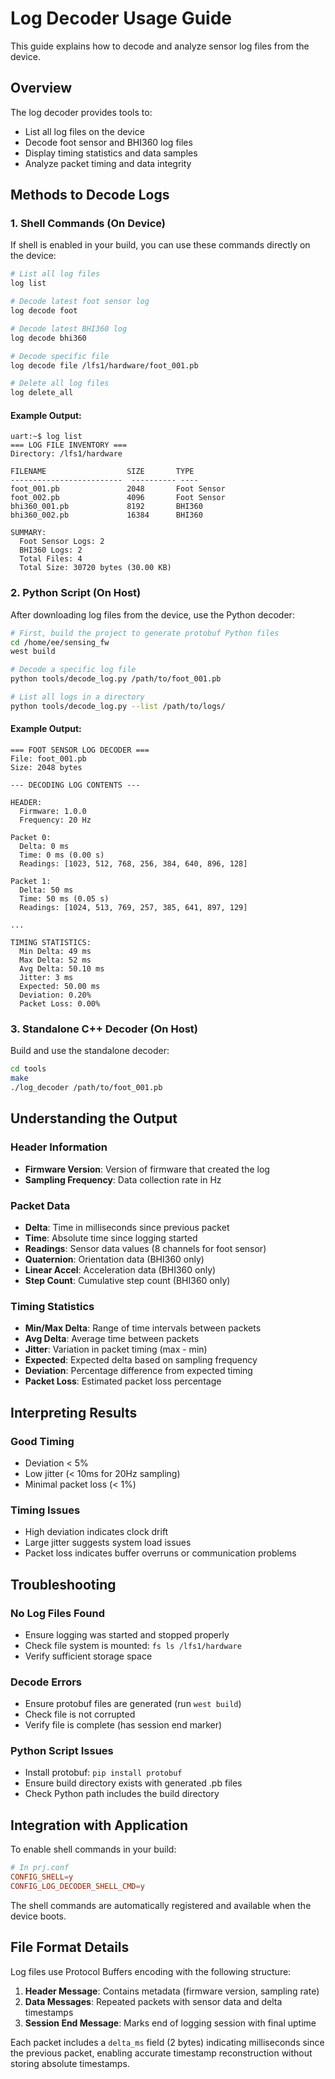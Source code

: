 # Log Decoder Usage Guide

This guide explains how to decode and analyze sensor log files from the device.

## Overview

The log decoder provides tools to:
- List all log files on the device
- Decode foot sensor and BHI360 log files
- Display timing statistics and data samples
- Analyze packet timing and data integrity

## Methods to Decode Logs

### 1. Shell Commands (On Device)

If shell is enabled in your build, you can use these commands directly on the device:

```bash
# List all log files
log list

# Decode latest foot sensor log
log decode foot

# Decode latest BHI360 log
log decode bhi360

# Decode specific file
log decode file /lfs1/hardware/foot_001.pb

# Delete all log files
log delete_all
```

#### Example Output:
```
uart:~$ log list
=== LOG FILE INVENTORY ===
Directory: /lfs1/hardware

FILENAME                  SIZE       TYPE
-------------------------  ---------- ----
foot_001.pb               2048       Foot Sensor
foot_002.pb               4096       Foot Sensor
bhi360_001.pb             8192       BHI360
bhi360_002.pb             16384      BHI360

SUMMARY:
  Foot Sensor Logs: 2
  BHI360 Logs: 2
  Total Files: 4
  Total Size: 30720 bytes (30.00 KB)
```

### 2. Python Script (On Host)

After downloading log files from the device, use the Python decoder:

```bash
# First, build the project to generate protobuf Python files
cd /home/ee/sensing_fw
west build

# Decode a specific log file
python tools/decode_log.py /path/to/foot_001.pb

# List all logs in a directory
python tools/decode_log.py --list /path/to/logs/
```

#### Example Output:
```
=== FOOT SENSOR LOG DECODER ===
File: foot_001.pb
Size: 2048 bytes

--- DECODING LOG CONTENTS ---

HEADER:
  Firmware: 1.0.0
  Frequency: 20 Hz

Packet 0:
  Delta: 0 ms
  Time: 0 ms (0.00 s)
  Readings: [1023, 512, 768, 256, 384, 640, 896, 128]

Packet 1:
  Delta: 50 ms
  Time: 50 ms (0.05 s)
  Readings: [1024, 513, 769, 257, 385, 641, 897, 129]

...

TIMING STATISTICS:
  Min Delta: 49 ms
  Max Delta: 52 ms
  Avg Delta: 50.10 ms
  Jitter: 3 ms
  Expected: 50.00 ms
  Deviation: 0.20%
  Packet Loss: 0.00%
```

### 3. Standalone C++ Decoder (On Host)

Build and use the standalone decoder:

```bash
cd tools
make
./log_decoder /path/to/foot_001.pb
```

## Understanding the Output

### Header Information
- **Firmware Version**: Version of firmware that created the log
- **Sampling Frequency**: Data collection rate in Hz

### Packet Data
- **Delta**: Time in milliseconds since previous packet
- **Time**: Absolute time since logging started
- **Readings**: Sensor data values (8 channels for foot sensor)
- **Quaternion**: Orientation data (BHI360 only)
- **Linear Accel**: Acceleration data (BHI360 only)
- **Step Count**: Cumulative step count (BHI360 only)

### Timing Statistics
- **Min/Max Delta**: Range of time intervals between packets
- **Avg Delta**: Average time between packets
- **Jitter**: Variation in packet timing (max - min)
- **Expected**: Expected delta based on sampling frequency
- **Deviation**: Percentage difference from expected timing
- **Packet Loss**: Estimated packet loss percentage

## Interpreting Results

### Good Timing
- Deviation < 5%
- Low jitter (< 10ms for 20Hz sampling)
- Minimal packet loss (< 1%)

### Timing Issues
- High deviation indicates clock drift
- Large jitter suggests system load issues
- Packet loss indicates buffer overruns or communication problems

## Troubleshooting

### No Log Files Found
- Ensure logging was started and stopped properly
- Check file system is mounted: `fs ls /lfs1/hardware`
- Verify sufficient storage space

### Decode Errors
- Ensure protobuf files are generated (run `west build`)
- Check file is not corrupted
- Verify file is complete (has session end marker)

### Python Script Issues
- Install protobuf: `pip install protobuf`
- Ensure build directory exists with generated .pb files
- Check Python path includes the build directory

## Integration with Application

To enable shell commands in your build:

```conf
# In prj.conf
CONFIG_SHELL=y
CONFIG_LOG_DECODER_SHELL_CMD=y
```

The shell commands are automatically registered and available when the device boots.

## File Format Details

Log files use Protocol Buffers encoding with the following structure:

1. **Header Message**: Contains metadata (firmware version, sampling rate)
2. **Data Messages**: Repeated packets with sensor data and delta timestamps
3. **Session End Message**: Marks end of logging session with final uptime

Each packet includes a `delta_ms` field (2 bytes) indicating milliseconds since the previous packet, enabling accurate timestamp reconstruction without storing absolute timestamps.